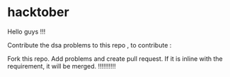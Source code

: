 # hacktober
Hello guys !!!

Contribute the dsa problems to this repo , to contribute :

Fork this repo.
Add problems and create pull request.
If it is inline with the requirement, it will be merged.
!!!!!!!!!!
